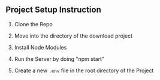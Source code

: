 ## Project Setup Instruction

1. Clone the Repo
2. Move into the directory of the download project
3. Install Node Modules
4. Run the Server by doing "npm start"

5. Create a new `.env` file in the root directory of the Project 
